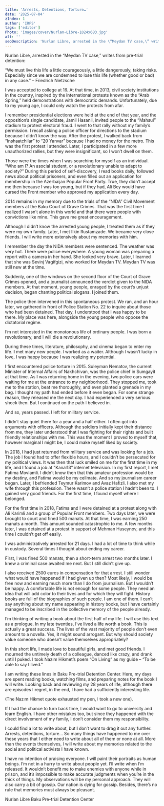 ```yaml
---
title: 'Arrests, Detentions, Torture…'
date: '2025-07-04'
zIndex: 1
author: 'IRFS'
tags: ['editor']
Photo: 'images/cover/Nurlan-Libre-1024x683.jpg'
alt: ''
seoDescription: 'Nurlan Libre, arrested in the \“Meydan TV case,\” writes from pre-trial detention:<br><br>\“We must live this life a little courageously, a little dangerously, taking risks. Especially since we are condemned to lose this life (whether good or bad) in any case.\” – Friedrich Nietzsche<br><br>I was accepted to college at 16. At that time, in 2013, civil society institutions in the country, inspired by the international protests known as the “Arab Spring,” held demonstrations with democratic demands. Unfortunately, due to my young age, I could only watch the protests from afar.'
---
```

Nurlan Libre, arrested in the “Meydan TV case,” writes from pre-trial detention:

“We must live this life a little courageously, a little dangerously, taking risks. Especially since we are condemned to lose this life (whether good or bad) in any case.” – Friedrich Nietzsche

I was accepted to college at 16. At that time, in 2013, civil society institutions in the country, inspired by the international protests known as the “Arab Spring,” held demonstrations with democratic demands. Unfortunately, due to my young age, I could only watch the protests from afar.

I remember presidential elections were held at the end of that year, and the opposition’s single candidate, Jamil Hasanli, invited people to the “Mahsul” stadium to protest electoral fraud. I went to that rally without my family’s permission. I recall asking a police officer for directions to the stadium because I didn’t know the way. After the protest, I walked back from “Inshaatchilar” to “20 Yanvar” because I had no money for the metro. This was the first protest I attended. Later, I participated in a few more unauthorized rallies, but they were insignificant, so I won’t dwell on them.

Those were the times when I was searching for myself as an individual. “Who am I? An asocial student, or a revolutionary unable to adapt to society?” During this period of self-discovery, I read books daily, followed news about political prisoners, and even filled out an application for membership in the Azerbaijan Popular Front Party. True, they didn’t accept me then because I was too young, but if they had, Ali Bey would have cursed the Front member who approved my application every day.

2014 remains in my memory due to the trials of the “N!DA” Civil Movement members at the Baku Court of Grave Crimes. That was the first time I realized I wasn’t alone in this world and that there were people with convictions like mine. This gave me great encouragement.

Although I didn’t know the arrested young people, I treated them as if they were my own family. Later, I met Ilkin Rustamzade. We became very close friends. I will write more extensively about my memories with him.

I remember the day the NIDA members were sentenced. The weather was very hot. There were police everywhere. A young woman was preparing a report with a camera in her hand. She looked very brave. Later, I learned that she was Sevinj Vagifgizi, who worked for Meydan TV. Meydan TV was still new at the time.

Suddenly, one of the windows on the second floor of the Court of Grave Crimes opened, and a journalist announced the verdict given to the NIDA members. At that moment, young people, enraged by the court’s unjust decision, began chanting political slogans. I joined them.

The police then intervened in this spontaneous protest. We ran, and an hour later, we gathered in front of Police Station No. 22 to inquire about those who had been detained. That day, I understood that I was happy to be there. My place was here, alongside the young people who oppose the dictatorial regime.

I’m not interested in the monotonous life of ordinary people. I was born a revolutionary, and I will die a revolutionary.

During these times, literature, philosophy, and cinema began to enter my life. I met many new people. I worked as a waiter. Although I wasn’t lucky in love, I was happy because I was realizing my potential.

I first encountered police torture in 2015. Suleyman Nematov, the current Minister of Internal Affairs of Nakhchivan, was the police chief in Sumgayit at that time. As I was returning home in the evening, two police cars were waiting for me at the entrance to my neighborhood. They stopped me, took me to the station, beat me thoroughly, and even planted a grenade in my bag. I thought my path had ended before it even began. For some strange reason, they released me the next day. I had experienced a very serious shock then. But I continued on the path I believed in.

And so, years passed. I left for military service.

I didn’t stay quiet there for a year and a half either. I often got into arguments with officers. Although the soldiers initially kept their distance from me, they later understood that I was fighting for their rights and built friendly relationships with me. This was the moment I proved to myself that, however marginal I might be, I could make myself liked by society.

In 2018, I had just returned from military service and was looking for a job. The job I found had to offer flexible hours, and I couldn’t be persecuted for my political views. It was then that luck smiled on me for the first time in my life, and I found a job at “Kanal13” internet television. In my first report, I met Fatima Movlamli. I didn’t know then that this amateur profession would be my destiny, and Fatima would be my cellmate. And so my journalism career began. Later, I befriended Teymur Karimov and Avaz Hafizli. I also met my wife through this profession. There wasn’t a police station I hadn’t been to. I gained very good friends. For the first time, I found myself where I belonged.

For the first time in 2018, Fatima and I were detained at a protest along with Ali Karimli and a group of Popular Front members. Two days later, we were brought to court and fined 500 manats. At that time, I was earning 250 manats a month. This amount sounded catastrophic to me. A few months later, I was detained at a protest in support of Mehman Huseynov, and this time I couldn’t get off easily.

I was administratively arrested for 21 days. I had a lot of time to think while in custody. Several times I thought about ending my career.

First, I was fined 500 manats, then a short-term arrest two months later. I knew a criminal case awaited me next. But I still didn’t give up.

I also received 2500 euros in compensation for that arrest. I still wonder what would have happened if I had given up then? Most likely, I would be free now and earning much more than I do from journalism. But I wouldn’t be happy. A comfortable life is not enough for some people. They need an idea that will add color to their lives and for which they will fight. History books are full of the biographies of such people. I am one of them. I can’t say anything about my name appearing in history books, but I have certainly managed to be inscribed in the collective memory of the people already.

I’m thinking of writing a book about the first half of my life. I will use this text as a prologue. In my late twenties, I’ve lived a life worth a book. This is actually a great success. The lives of the vast majority of people don’t even amount to a novella. Yes, it might sound arrogant. But why should society value someone who doesn’t value themselves appropriately?

In this short life, I made love to beautiful girls, and met good friends. I mourned the untimely death of a colleague, danced like crazy, and drank until I puked. I took Nazım Hikmet’s poem “On Living” as my guide – “To be able to say I lived.”

I am writing these lines in Baku Pre-trial Detention Center. Here, my days are spent reading books, watching films, and preparing notes for the book I will write. Looking back and reviewing my 28 years of life, although there are episodes I regret, in the end, I have had a sufficiently interesting life.

(The Nazım Hikmet quote exhausted my pen, I took a new one).

If I had the chance to turn back time, I would want to go to university and learn English. I have other mistakes too, but since they happened with the direct involvement of my family, I don’t consider them my responsibility.

I could find a lot to write about, but I don’t want to drag it out any further. Arrests, detentions, torture… So many things have happened to me over these years that I either need to write about all of them or none at all. More than the events themselves, I will write about my memories related to the social and political activists I have known.

I have no intention of praising everyone. I will paint their portraits as human beings. I’m not in a hurry to write about people yet. I’ll write when I’m released. It wouldn’t benefit me to make enemies with anyone while in prison, and it’s impossible to make accurate judgments when you’re in the thick of things. My observations will be my personal approach. They will also carry a bit of gossip. Our nation is dying for gossip. Besides, there’s no rule that memories must always be pleasant.

Nurlan Libre Baku Pre-trial Detention Center